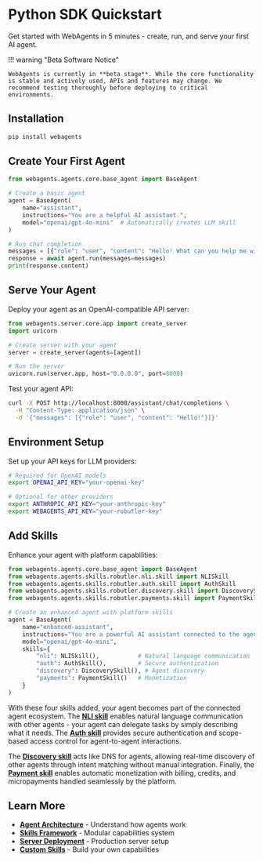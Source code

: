 # Python SDK Quickstart

Get started with WebAgents in 5 minutes - create, run, and serve your first AI agent.

!!! warning "Beta Software Notice"  

    WebAgents is currently in **beta stage**. While the core functionality is stable and actively used, APIs and features may change. We recommend testing thoroughly before deploying to critical environments.

## Installation

```bash
pip install webagents
```

## Create Your First Agent

```python
from webagents.agents.core.base_agent import BaseAgent

# Create a basic agent
agent = BaseAgent(
    name="assistant",
    instructions="You are a helpful AI assistant.",
    model="openai/gpt-4o-mini"  # Automatically creates LLM skill
)

# Run chat completion
messages = [{"role": "user", "content": "Hello! What can you help me with?"}]
response = await agent.run(messages=messages)
print(response.content)
```

## Serve Your Agent

Deploy your agent as an OpenAI-compatible API server:

```python
from webagents.server.core.app import create_server
import uvicorn

# Create server with your agent
server = create_server(agents=[agent])

# Run the server
uvicorn.run(server.app, host="0.0.0.0", port=8000)
```

Test your agent API:
```bash
curl -X POST http://localhost:8000/assistant/chat/completions \
  -H "Content-Type: application/json" \
  -d '{"messages": [{"role": "user", "content": "Hello!"}]}'
```

## Environment Setup

Set up your API keys for LLM providers:

```bash
# Required for OpenAI models
export OPENAI_API_KEY="your-openai-key"

# Optional for other providers
export ANTHROPIC_API_KEY="your-anthropic-key"
export WEBAGENTS_API_KEY="your-robutler-key"
```

## Add Skills

Enhance your agent with platform capabilities:

```python
from webagents.agents.core.base_agent import BaseAgent
from webagents.agents.skills.robutler.nli.skill import NLISkill
from webagents.agents.skills.robutler.auth.skill import AuthSkill
from webagents.agents.skills.robutler.discovery.skill import DiscoverySkill
from webagents.agents.skills.robutler.payments.skill import PaymentSkill

# Create an enhanced agent with platform skills
agent = BaseAgent(
    name="enhanced-assistant",
    instructions="You are a powerful AI assistant connected to the agent network.",
    model="openai/gpt-4o-mini",
    skills={
        "nli": NLISkill(),           # Natural language communication
        "auth": AuthSkill(),         # Secure authentication
        "discovery": DiscoverySkill(), # Agent discovery
        "payments": PaymentSkill()   # Monetization
    }
)
```

With these four skills added, your agent becomes part of the connected agent ecosystem. The **[NLI skill](skills/platform/nli.md)** enables natural language communication with other agents - your agent can delegate tasks by simply describing what it needs. The **[Auth skill](skills/platform/auth.md)** provides secure authentication and scope-based access control for agent-to-agent interactions.

The **[Discovery skill](skills/platform/discovery.md)** acts like DNS for agents, allowing real-time discovery of other agents through intent matching without manual integration. Finally, the **[Payment skill](skills/platform/payments.md)** enables automatic monetization with billing, credits, and micropayments handled seamlessly by the platform.

## Learn More

- **[Agent Architecture](agent/overview.md)** - Understand how agents work
- **[Skills Framework](skills/overview.md)** - Modular capabilities system
- **[Server Deployment](server.md)** - Production server setup
- **[Custom Skills](skills/custom.md)** - Build your own capabilities 